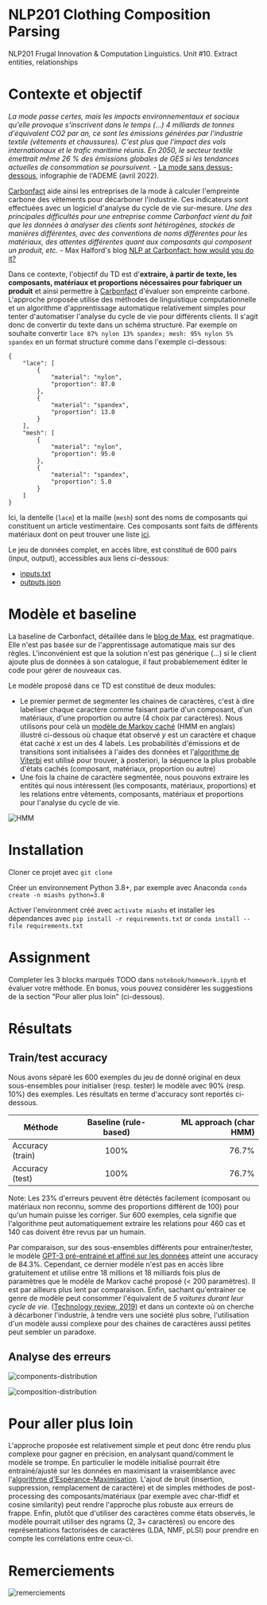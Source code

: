 # NLP201 Clothing Composition Parsing
NLP201 Frugal Innovation &amp; Computation Linguistics. Unit #10. Extract entities, relationships

# Contexte et objectif

<i>La mode passe certes, mais les impacts environnementaux et sociaux qu'elle provoque s'inscrivent dans le temps (...) 4 milliards de tonnes d'équivalent CO2 par an, ce sont les émissions générées par l'industrie textile (vêtements et chaussures). C'est plus que l'impact des vols internationaux et le trafic maritime réunis. En 2050, le secteur textile émettrait même 26 % des émissions globales de GES si les tendances actuelles de consommation se poursuivent.</i> - [La mode sans dessus-dessous](https://multimedia.ademe.fr/infographies/infographie-mode-qqf/), infographie de l'ADEME (avril 2022).

[Carbonfact](https://www.carbonfact.com/) aide ainsi les entreprises de la mode à calculer l'empreinte carbone des vêtements pour décarboner l'industrie. Ces indicateurs sont effectuées avec un logiciel d'analyse du cycle de vie sur-mesure. <i> Une des principales difficultés pour une entreprise comme Carbonfact vient du fait que les données à analyser des clients sont hétérogènes, stockés de manières différentes, avec des conventions de noms différentes pour les matériaux, des attentes différentes quant aux composants qui composent un produit, etc. </i> - Max Halford's blog [NLP at Carbonfact: how would you do it?](https://maxhalford.github.io/blog/carbonfact-nlp-open-problem/)

Dans ce contexte, l'objectif du TD est d'<b>extraire, à partir de texte, les composants, matériaux et proportions nécessaires pour fabriquer un produit</b> et ainsi permettre à [Carbonfact](https://www.carbonfact.com/) d'évaluer son empreinte carbone. L'approche proposée utilise des méthodes de linguistique computationnelle et un algorithme d'apprentissage automatique relativement simples pour tenter d'automatiser l'analyse du cycle de vie pour différents clients. Il s'agit donc de convertir du texte dans un schéma structuré. Par exemple on souhaite convertir `lace 87% nylon 13% spandex; mesh: 95% nylon 5% spandex` en un format structuré comme dans l'exemple ci-dessous:

```
{
    "lace": [
        {
            "material": "nylon",
            "proportion": 87.0
        },
        {
            "material": "spandex",
            "proportion": 13.0
        }
    ],
    "mesh": [
        {
            "material": "nylon",
            "proportion": 95.0
        },
        {
            "material": "spandex",
            "proportion": 5.0
        }
    ]
}
```

Ici, la dentelle (`lace`) et la maille (`mesh`) sont des noms de composants qui constituent un article vestimentaire. Ces composants sont faits de différents matériaux dont on peut trouver une liste [ici](https://maxhalford.github.io/files/datasets/nlp-carbonfact/materials.txt).

Le jeu de données complet, en accès libre, est constitué de 600 pairs (input, output), accessibles aux liens ci-dessous:
* [inputs.txt](https://maxhalford.github.io/files/datasets/nlp-carbonfact/inputs.txt)
* [outputs.json](https://maxhalford.github.io/files/datasets/nlp-carbonfact/outputs.json)

# Modèle et baseline

La baseline de Carbonfact, détaillée dans le [blog de Max](https://maxhalford.github.io/blog/carbonfact-nlp-open-problem/), est pragmatique. Elle n'est pas basée sur de l'apprentissage automatique mais sur des règles. L'inconvénient est que la solution n'est pas générique (...) si le client ajoute plus de données à son catalogue, il faut probablemement éditer le code pour gérer de nouveaux cas.

Le modèle proposé dans ce TD est constitué de deux modules:
* Le premier permet de segmenter les chaines de caractères, c'est à dire labeliser chaque caractère comme faisant partie d'un composant, d'un matériaux, d'une proportion ou autre (4 choix par caractères). Nous utilisons pour celà un [modèle de Markov caché](https://fr.wikipedia.org/wiki/Mod%C3%A8le_de_Markov_cach%C3%A9) (HMM en anglais) illustré ci-dessous où chaque état observé <i>y</i> est un caractère et chaque état caché <i>x</i> est un des 4 labels. Les probabilités d'émissions et de transitions sont initialisées à l'aides des données et l'[algorithme de Viterbi](https://fr.wikipedia.org/wiki/Algorithme_de_Viterbi) est utilisé pour trouver, à posteriori, la séquence la plus probable d'états cachés (composant, matériaux, proportion ou autre)
* Une fois la chaine de caractère segmentée, nous pouvons extraire les entités qui nous intéressent (les composants, matériaux, proportions) et les relations entre vêtements, composants, matériaux et proportions pour l'analyse du cycle de vie.

![HMM](img/hmm.png)

# Installation 

Cloner ce projet avec `git clone`

Créer un environnement Python 3.8+, par exemple avec Anaconda `conda create -n miashs python=3.8`

Activer l'environment créé avec `activate miashs` et installer les dépendances avec `pip install -r requirements.txt` or `conda install --file requirements.txt`

# Assignment

Completer les 3 blocks marqués TODO dans `notebook/homework.ipynb` et évaluer votre méthode. En bonus, vous pouvez considérer les suggestions de la section "Pour aller plus loin" (ci-dessous).

# Résultats 

## Train/test accuracy

Nous avons séparé les 600 exemples du jeu de donné original en deux sous-ensembles pour initialiser (resp. tester) le modèle avec 90% (resp. 10%) des exemples. Les résultats en terme d'accuracy sont reportés ci-dessous.

| Méthode         | Baseline (rule-based)| ML approach (char HMM) |
|-----------------|:--------------------:|-----------------------:|
| Accuracy (train)|  100%                | 76.7%                  |
| Accuracy (test) |  100%                | 76.7%                  |

Note: Les 23% d'erreurs peuvent être détéctés facilement (composant ou matériaux non reconnu, somme des proportions différent de 100) pour qu'un humain puisse les corriger. Sur 600 exemples, cela signifie que l'algorithme peut automatiquement extraire les relations pour 460 cas et 140 cas doivent être revus par un humain. 

Par comparaison, sur des sous-ensembles différents pour entrainer/tester, le modèle [GPT-3 pré-entrainé et affiné sur les données](https://maxhalford.github.io/blog/garment-parsing-gpt3/) atteint une accuracy de 84.3%. Cependant, ce dernier modèle n'est pas en accès libre gratuitement et utilise entre 18 millions et 18 milliards fois plus de paramètres que le modèle de Markov caché proposé (< 200 paramètres). Il est par ailleurs plus lent par comparaison. Enfin, sachant qu'entrainer ce genre de modèle peut consommer l'équivalent de <i>5 voitures durant leur cycle de vie.</i> ([Technology review, 2019](https://www.technologyreview.com/2019/06/06/239031/training-a-single-ai-model-can-emit-as-much-carbon-as-five-cars-in-their-lifetimes/)) et dans un contexte où on cherche à décarboner l'industrie, à tendre vers une société plus sobre, l'utilisation d'un modèle aussi complexe pour des chaines de caractères aussi petites peut sembler un paradoxe.

## Analyse des erreurs

![components-distribution](img/components-distribution.png)

![composition-distribution](img/composition-distribution.png)

# Pour aller plus loin

L'approche proposée est relativement simple et peut donc être rendu plus complexe pour gagner en précision, en analysant quand/comment le modèle se trompe. En particulier le modèle initialisé pourrait être entrainé/ajusté sur les données en maximisant la vraisemblance avec l'[algorithme d'Espérance-Maximisation](https://fr.wikipedia.org/wiki/Algorithme_esp%C3%A9rance-maximisation). L'ajout de bruit (insertion, suppression, remplacement de caractère) et de simples méthodes de post-processing des composants/matériaux (par exemple avec char-tfidf et cosine similarity) peut rendre l'approche plus robuste aux erreurs de frappe. Enfin, plutôt que d'utiliser des caractères comme états observés, le modèle pourrait utiliser des ngrams (2, 3+ caractères) ou encore des représentations factorisées de caractères (LDA, NMF, pLSI) pour prendre en compte les corrélations entre ceux-ci.

# Remerciements

![remerciements](img/remerciements.png)
